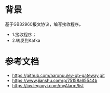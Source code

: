 # 背景
基于GB32960报文协议，编写接收程序。
- 1.接收程序；
- 2.转发到Kafka


# 参考文档
- https://github.com/aaronuu/ev-gb-gateway.git
- https://www.jianshu.com/p/75158a65544b
- https://iov.legaoyi.com/myAlarm/list